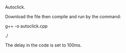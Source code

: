 Autoclick.

Download the file then compile and run by the command: 

  g++ -o <nameOfProgram> autoclick.cpp
  
  ./<nameOfProgram>
  
 The delay in the code is set to 100ms. 
